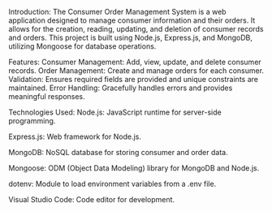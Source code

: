 Introduction:
The Consumer Order Management System is a web application designed to manage consumer information and their orders. It allows for the creation, reading, updating, and deletion of consumer records and orders. This project is built using Node.js, Express.js, and MongoDB, utilizing Mongoose for database operations.

Features:
Consumer Management: Add, view, update, and delete consumer records.
Order Management: Create and manage orders for each consumer.
Validation: Ensures required fields are provided and unique constraints are maintained.
Error Handling: Gracefully handles errors and provides meaningful responses.


Technologies Used:
Node.js: JavaScript runtime for server-side programming.

Express.js: Web framework for Node.js.

MongoDB: NoSQL database for storing consumer and order data.

Mongoose: ODM (Object Data Modeling) library for MongoDB and Node.js.

dotenv: Module to load environment variables from a .env file.

Visual Studio Code: Code editor for development.
